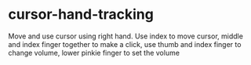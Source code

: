 # cursor-hand-tracking
Move and use cursor using right hand. Use index to move cursor, middle and index finger together to make a click, use thumb and index finger to change volume, lower pinkie finger to set the volume
